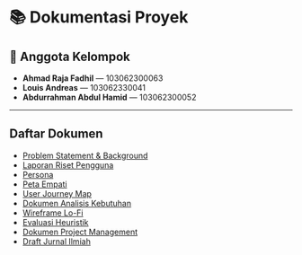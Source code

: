 # 📚 Dokumentasi Proyek

## 👥 Anggota Kelompok

- **Ahmad Raja Fadhil** — 103062300063
- **Louis Andreas** — 103062330041
- **Abdurrahman Abdul Hamid** — 103062300052

---

## Daftar Dokumen

- [Problem Statement & Background](https://github.com/abdhaamed/EssenciaTechno/blob/main/Problem%20Statement%20dan%20Latar%20Belakang.pdf)
- [Laporan Riset Pengguna](https://github.com/abdhaamed/EssenciaTechno/blob/main/Laporan%20Riset%20Pengguna.pdf)
- [Persona](https://github.com/abdhaamed/EssenciaTechno/blob/main/User%20Persona.pdf)
- [Peta Empati](https://github.com/abdhaamed/EssenciaTechno/blob/main/Peta%20Empati.pdf)
- [User Journey Map](https://github.com/abdhaamed/EssenciaTechno/blob/main/Journey%20Map.pdf)
- [Dokumen Analisis Kebutuhan](https://github.com/abdhaamed/EssenciaTechno/blob/main/Analisis%20Kebutuhan.pdf)
- [Wireframe Lo-Fi](https://github.com/abdhaamed/EssenciaTechno/tree/main/Wireframe%20Lo-Fi)
- [Evaluasi Heuristik](https://github.com/abdhaamed/EssenciaTechno/blob/main/kuisioner/rangkuman%20evaluasi%20heuristik.pdf)
- [Dokumen Project Management](https://github.com/abdhaamed/EssenciaTechno/blob/main/Project%20Management.xlsx)
- [Draft Jurnal Ilmiah](https://github.com/abdhaamed/EssenciaTechno/blob/main/draft%20jurnal.docx)
